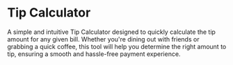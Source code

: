 # Tip Calculator
A simple and intuitive Tip Calculator designed to quickly calculate the tip amount for any given bill. Whether you're dining out with friends or grabbing a quick coffee, this tool will help you determine the right amount to tip, ensuring a smooth and hassle-free payment experience.
